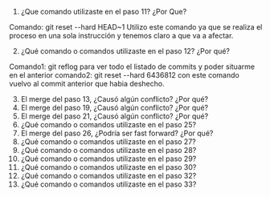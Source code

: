 1. ¿Que comando utilizaste en el paso 11? ¿Por Que?

Comando: git reset --hard HEAD~1
Utilizo este comando ya que se realiza el proceso en una sola instrucción y tenemos claro a que va a afectar.

2. ¿Qué comando o comandos utilizaste en el paso 12? ¿Por qué?

Comando1: git reflog    para ver todo el listado de commits y poder situarme en el anterior
comando2: git reset --hard 6436812 con este comando vuelvo al commit anterior que habia deshecho.

3. El merge del paso 13, ¿Causó algún conflicto? ¿Por qué?
4. El merge del paso 19, ¿Causó algún conflicto? ¿Por qué?
5. El merge del paso 21, ¿Causó algún conflicto? ¿Por qué?
6. ¿Qué comando o comandos utilizaste en el paso 25?
7. El merge del paso 26, ¿Podría ser fast forward? ¿Por qué?
8. ¿Qué comando o comandos utilizaste en el paso 27?
9. ¿Qué comando o comandos utilizaste en el paso 28?
10. ¿Qué comando o comandos utilizaste en el paso 29?
11. ¿Qué comando o comandos utilizaste en el paso 30?
12. ¿Qué comando o comandos utilizaste en el paso 32?
13. ¿Qué comando o comandos utilizaste en el paso 33?
